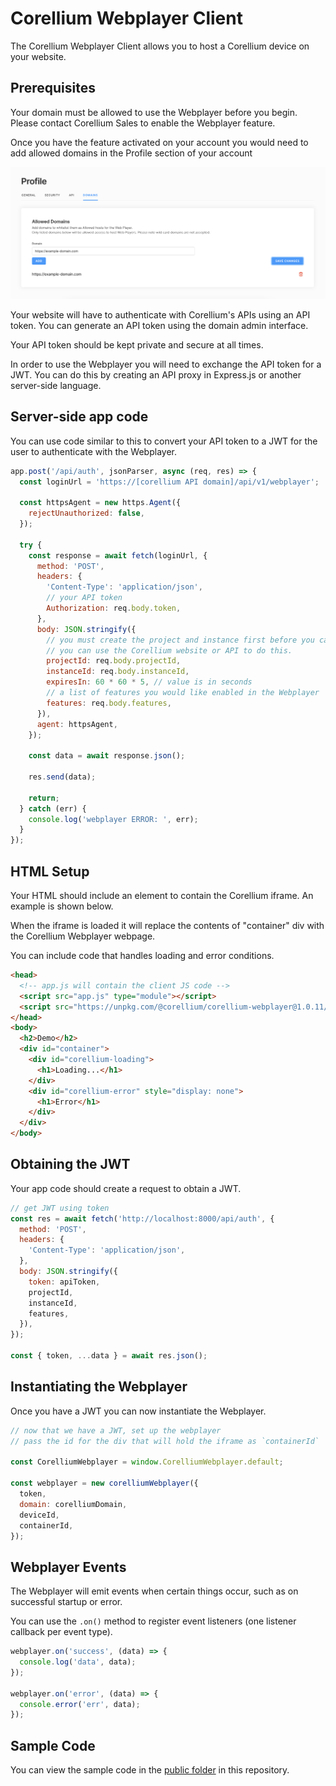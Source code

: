 # Corellium Webplayer Client

The Corellium Webplayer Client allows you to host a Corellium device on your website.

## Prerequisites

Your domain must be allowed to use the Webplayer before you begin. Please contact
Corellium Sales to enable the Webplayer feature.

Once you have the feature activated on your account you would need to add allowed domains in the Profile section of your account

![account profile](domain-image.png)

Your website will have to authenticate with Corellium's APIs using an API token.
You can generate an API token using the domain admin interface.

Your API token should be kept private and secure at all times.

In order to use the Webplayer you will need to exchange the API token for a JWT.
You can do this by creating an API proxy in Express.js or another server-side language.

## Server-side app code

You can use code similar to this to convert your API token to a JWT for the user to authenticate with the Webplayer.

```js
app.post('/api/auth', jsonParser, async (req, res) => {
  const loginUrl = 'https://[corellium API domain]/api/v1/webplayer';

  const httpsAgent = new https.Agent({
    rejectUnauthorized: false,
  });

  try {
    const response = await fetch(loginUrl, {
      method: 'POST',
      headers: {
        'Content-Type': 'application/json',
        // your API token
        Authorization: req.body.token,
      },
      body: JSON.stringify({
        // you must create the project and instance first before you can use the Webplayer
        // you can use the Corellium website or API to do this.
        projectId: req.body.projectId,
        instanceId: req.body.instanceId,
        expiresIn: 60 * 60 * 5, // value is in seconds
        // a list of features you would like enabled in the Webplayer
        features: req.body.features,
      }),
      agent: httpsAgent,
    });

    const data = await response.json();

    res.send(data);

    return;
  } catch (err) {
    console.log('webplayer ERROR: ', err);
  }
});
```

## HTML Setup

Your HTML should include an element to contain the Corellium iframe. An example is shown below.

When the iframe is loaded it will replace the contents of "container" div with the Corellium Webplayer webpage.

You can include code that handles loading and error conditions.

```html
<head>
  <!-- app.js will contain the client JS code -->
  <script src="app.js" type="module"></script>
  <script src="https://unpkg.com/@corellium/corellium-webplayer@1.0.11/dist/index.global.js"></script>
</head>
<body>
  <h2>Demo</h2>
  <div id="container">
    <div id="corellium-loading">
      <h1>Loading...</h1>
    </div>
    <div id="corellium-error" style="display: none">
      <h1>Error</h1>
    </div>
  </div>
</body>
```

## Obtaining the JWT

Your app code should create a request to obtain a JWT.

```js
// get JWT using token
const res = await fetch('http://localhost:8000/api/auth', {
  method: 'POST',
  headers: {
    'Content-Type': 'application/json',
  },
  body: JSON.stringify({
    token: apiToken,
    projectId,
    instanceId,
    features,
  }),
});

const { token, ...data } = await res.json();
```

## Instantiating the Webplayer

Once you have a JWT you can now instantiate the Webplayer.

```js
// now that we have a JWT, set up the webplayer
// pass the id for the div that will hold the iframe as `containerId`

const CorelliumWebplayer = window.CorelliumWebplayer.default;

const webplayer = new corelliumWebplayer({
  token,
  domain: corelliumDomain,
  deviceId,
  containerId,
});
```

## Webplayer Events

The Webplayer will emit events when certain things occur, such as on successful startup or error.

You can use the `.on()` method to register event listeners (one listener callback per event type).

```js
webplayer.on('success', (data) => {
  console.log('data', data);
});

webplayer.on('error', (data) => {
  console.error('err', data);
});
```

## Sample Code

You can view the sample code in the [public folder](public) in this repository.
